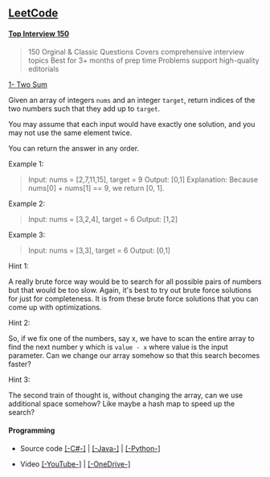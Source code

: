 ## [LeetCode](https://leetcode.com)

#### [Top Interview 150](https://leetcode.com/studyplan/top-interview-150/)

> 150 Orginal & Classic Questions Covers comprehensive interview topics
Best for 3+ months of prep time
Problems support high-quality editorials

[1- Two Sum](https://leetcode.com/problems/two-sum/?envType=study-plan-v2&envId=top-interview-150)

Given an array of integers `nums` and an integer `target`, return indices of the two numbers such that they add up to `target`.

You may assume that each input would have exactly one solution, and you may not use the same element twice.

You can return the answer in any order.


Example 1:

> Input: nums = [2,7,11,15], target = 9
Output: [0,1]
Explanation: Because nums[0] + nums[1] == 9, we return [0, 1].


Example 2:

> Input: nums = [3,2,4], target = 6
Output: [1,2]


Example 3:

> Input: nums = [3,3], target = 6
Output: [0,1]

Hint 1:

A really brute force way would be to search for all possible pairs of numbers but that would be too slow. Again, it's best to try out brute force solutions for just for completeness. It is from these brute force solutions that you can come up with optimizations.

Hint 2:

So, if we fix one of the numbers, say x, we have to scan the entire array to find the next number y which is `value - x` where value is the input parameter. Can we change our array somehow so that this search becomes faster?

Hint 3:

The second train of thought is, without changing the array, can we use additional space somehow? Like maybe a hash map to speed up the search?

#### Programming

+ Source code [[-C#-]](https://github.com/b-daarr/CSharp/blob/main/LeetCode/LC15001/Program.cs)
 | [[-Java-]](https://github.com/b-daarr/Java/blob/main/LeetCode/LC15001/src/Main.java)
| [[-Python-]](https://github.com/b-daarr/Python/blob/main/LeetCode/LC15001/LC15001.py)

+ Video [[-YouTube-]](https://youtu.be/eXjqI17JWgI?si=tfCinx3msu5kBUmn) | [[-OneDrive-]](https://1drv.ms/v/s!AsHE808G_RHesxGqjgptmAVEdioj?e=WHJ5MQ)
